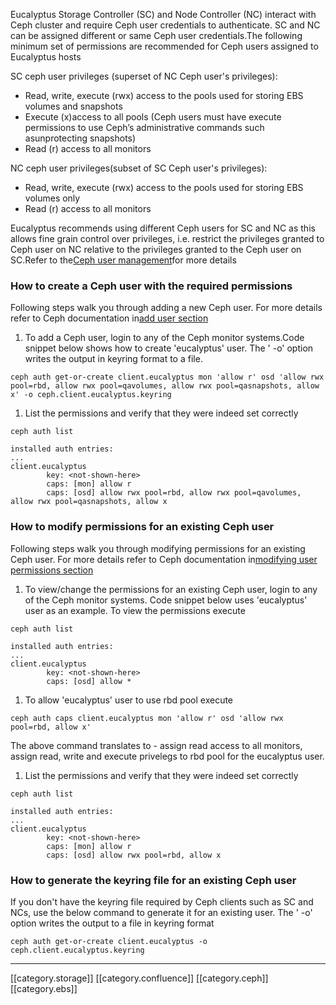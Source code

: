 Eucalyptus Storage Controller (SC) and Node Controller (NC) interact with Ceph cluster and require Ceph user credentials to authenticate. SC and NC can be assigned different or same Ceph user credentials.The following minimum set of permissions are recommended for Ceph users assigned to Eucalyptus hosts

SC ceph user privileges (superset of NC Ceph user's privileges):


* Read, write, execute (rwx) access to the pools used for storing EBS volumes and snapshots
* Execute (x)access to all pools (Ceph users must have execute permissions to use Ceph’s administrative commands such asunprotecting snapshots)
* Read (r) access to all monitors

NC ceph user privileges(subset of SC Ceph user's privileges):


* Read, write, execute (rwx) access to the pools used for storing EBS volumes only
* Read (r) access to all monitors

Eucalyptus recommends using different Ceph users for SC and NC as this allows fine grain control over privileges, i.e. restrict the privileges granted to Ceph user on NC relative to the privileges granted to the Ceph user on SC.Refer to the[Ceph user management](http://ceph.com/docs/giant/rados/operations/user-management/#background)for more details


### How to create a Ceph user with the required permissions
Following steps walk you through adding a new Ceph user. For more details refer to Ceph documentation in[add user section](http://ceph.com/docs/giant/rados/operations/user-management/#add-a-user)


1. To add a Ceph user, login to any of the Ceph monitor systems.Code snippet below shows how to create 'eucalyptus' user. The ' -o' option writes the output in keyring format to a file.


```
ceph auth get-or-create client.eucalyptus mon 'allow r' osd 'allow rwx pool=rbd, allow rwx pool=qavolumes, allow rwx pool=qasnapshots, allow x' -o ceph.client.eucalyptus.keyring
```

1. List the permissions and verify that they were indeed set correctly


```
ceph auth list

installed auth entries:
...
client.eucalyptus
        key: <not-shown-here>
        caps: [mon] allow r
        caps: [osd] allow rwx pool=rbd, allow rwx pool=qavolumes, allow rwx pool=qasnapshots, allow x
```



### How to modify permissions for an existing Ceph user
Following steps walk you through modifying permissions for an existing Ceph user. For more details refer to Ceph documentation in[modifying user permissions section](http://ceph.com/docs/giant/rados/operations/user-management/#modify-user-capabilities)


1. To view/change the permissions for an existing Ceph user, login to any of the Ceph monitor systems. Code snippet below uses 'eucalyptus' user as an example. To view the permissions execute


```
ceph auth list

installed auth entries:
...
client.eucalyptus
        key: <not-shown-here>
        caps: [osd] allow *

```

1. To allow 'eucalyptus' user to use rbd pool execute


```
ceph auth caps client.eucalyptus mon 'allow r' osd 'allow rwx pool=rbd, allow x' 
```
The above command translates to - assign read access to all monitors, assign read, write and execute privelegs to rbd pool for the eucalyptus user.


1. List the permissions and verify that they were indeed set correctly


```
ceph auth list
 
installed auth entries:
...
client.eucalyptus
        key: <not-shown-here>
        caps: [mon] allow r
        caps: [osd] allow rwx pool=rbd, allow x
```



### How to generate the keyring file for an existing Ceph user
If you don't have the keyring file required by Ceph clients such as SC and NCs, use the below command to generate it for an existing user. The ' -o' option writes the output to a file in keyring format


```
ceph auth get-or-create client.eucalyptus -o ceph.client.eucalyptus.keyring
```


*****

[[category.storage]] 
[[category.confluence]] 
[[category.ceph]] 
[[category.ebs]]
